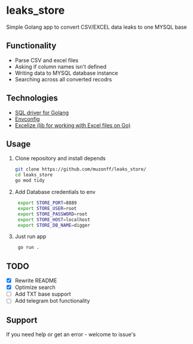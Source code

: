 # leaks_store
Simple Golang app to convert CSV/EXCEL data leaks to one MYSQL base

## Functionality
-  Parse CSV and excel files
-  Asking if column names isn't defined
-  Writing data to MYSQL database instance
-  Searching across all converted recodrs

## Technologies 
- [SQL driver for Golang](github.com/go-sql-driver/mysql)
- [Envconfig](github.com/kelseyhightower/envconfig)
- [Excelize (lib for working with Excel files on Go)](github.com/xuri/excelize)

## Usage
1) Clone repository and install depends
   ```sh
   git clone https://github.com/muzonff/leaks_store/
   cd leaks_store
   go mod tidy
   ```
2) Add Database credentials to env
   ```sh
    export STORE_PORT=8889
    export STORE_USER=root
    export STORE_PASSWORD=root
    export STORE_HOST=localhost
    export STORE_DB_NAME=digger
   ```
3) Just run app
   ```sh
    go run .
   ```
## TODO
- [x] Rewrite README
- [x] Optimize search
- [ ] Add TXT base support
- [ ] Add telegram bot functionality

## Support
If you need help or get an error - welcome to issue's
